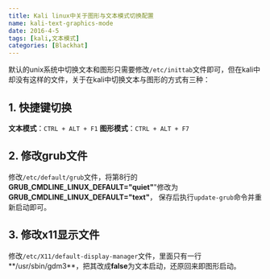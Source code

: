 ```yaml
---
title: Kali linux中关于图形与文本模式切换配置
name: kali-text-graphics-mode
date: 2016-4-5
tags: [kali,文本模式]
categories: [Blackhat]
---
```


默认的unix系统中切换文本和图形只需要修改`/etc/inittab`文件即可，但在kali中却没有这样的文件，关于在kali中切换文本与图形的方式有三种：

## 1. 快捷键切换

**文本模式**：`CTRL + ALT + F1`
**图形模式**：`CTRL + ALT + F7`

## 2. 修改grub文件

修改`/etc/default/grub`文件，将第8行的**GRUB_CMDLINE_LINUX_DEFAULT="quiet"**"修改为 **GRUB_CMDLINE_LINUX_DEFAULT="text"**，
保存后执行`update-grub`命令并重新启动即可。

## 3. 修改x11显示文件

修改`/etc/X11/default-display-manager`文件，里面只有一行**/usr/sbin/gdm3**，把其改成**false**为文本启动，还原回来即图形启动。
